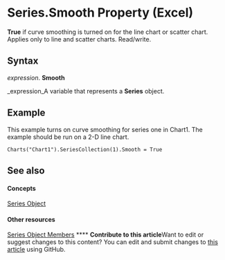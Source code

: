 
# Series.Smooth Property (Excel)

 **True** if curve smoothing is turned on for the line chart or scatter chart. Applies only to line and scatter charts. Read/write.


## Syntax

 _expression_. **Smooth**

 _expression_A variable that represents a  **Series** object.


## Example

This example turns on curve smoothing for series one in Chart1. The example should be run on a 2-D line chart.


```
Charts("Chart1").SeriesCollection(1).Smooth = True
```


## See also


#### Concepts


 [Series Object](c7d34b32-8172-f7a0-0a17-f01d44246b64.md)
#### Other resources


 [Series Object Members](eeab4f69-b436-9de7-5d4a-0a5c63f2dfce.md)
****   **Contribute to this article**Want to edit or suggest changes to this content? You can edit and submit changes to  [this article](https://github.com/jhershey00/VBA_Excel_Test/OpenXMLCon/articles/24cb3fc6-a6ed-71ca-1aab-c1ea23480d00.md) using GitHub.

